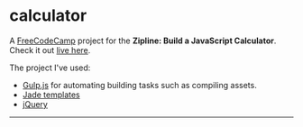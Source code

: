 # calculator
A [FreeCodeCamp][0] project for the **Zipline: Build a JavaScript Calculator**. Check it out [live here][1].

The project I've used:

* [Gulp.js][2] for automating building tasks such as compiling assets.
* [Jade templates][3]
* [jQuery][4]

---
[0]: http://freecodecamp.com/
[1]: not-yet.com
[2]: http://gulpjs.com/
[3]: http://jade-lang.com/
[4]: http://jquery.com/
